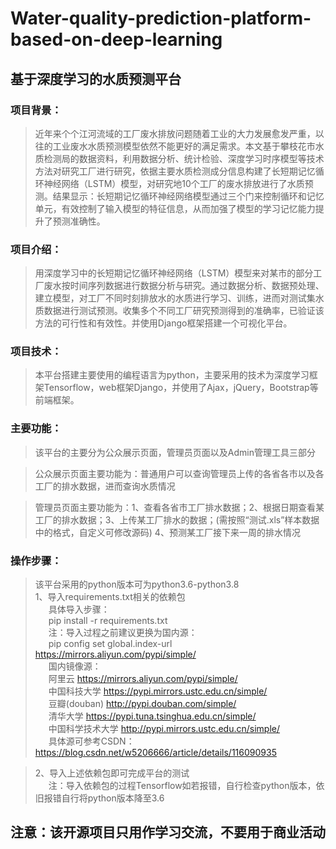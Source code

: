 # Water-quality-prediction-platform-based-on-deep-learning
## 基于深度学习的水质预测平台
### 项目背景：  
>近年来个个江河流域的工厂废水排放问题随着工业的大力发展愈发严重，以往的工业废水水质预测模型依然不能更好的满足需求。本文基于攀枝花市水质检测局的数据资料，利用数据分析、统计检验、深度学习时序模型等技术方法对研究工厂进行研究，依据主要水质检测成分信息构建了长短期记忆循环神经网络（LSTM）模型，对研究地10个工厂的废水排放进行了水质预测。结果显示：长短期记忆循环神经网络模型通过三个门来控制循环和记忆单元，有效控制了输入模型的特征信息，从而加强了模型的学习记忆能力提升了预测准确性。

### 项目介绍：  
>用深度学习中的长短期记忆循环神经网络（LSTM）模型来对某市的部分工厂废水按时间序列数据进行数据分析与研究。通过数据分析、数据预处理、建立模型，对工厂不同时刻排放水的水质进行学习、训练，进而对测试集水质数据进行测试预测。收集多个不同工厂研究预测得到的准确率，已验证该方法的可行性和有效性。并使用Django框架搭建一个可视化平台。

### 项目技术：  
>本平台搭建主要使用的编程语言为python，主要采用的技术为深度学习框架Tensorflow，web框架Django，并使用了Ajax，jQuery，Bootstrap等前端框架。

### 主要功能：  
>该平台的主要分为公众展示页面，管理员页面以及Admin管理工具三部分

>公众展示页面主要功能为：普通用户可以查询管理员上传的各省各市以及各工厂的排水数据，进而查询水质情况

>管理员页面主要功能为：1、查看各省市工厂排水数据；2、根据日期查看某工厂的排水数据；3、上传某工厂排水的数据；(需按照“测试.xls”样本数据中的格式，自定义可修改源码) 4、预测某工厂接下来一周的排水情况

### 操作步骤：
>该平台采用的python版本可为python3.6-python3.8  
>1、导入requirements.txt相关的依赖包  
>&ensp;&ensp;&ensp;具体导入步骤：  
>&ensp;&ensp;&ensp;pip install -r requirements.txt  
>&ensp;&ensp;&ensp;注：导入过程之前建议更换为国内源：  
>&ensp;&ensp;&ensp;pip config set global.index-url https://mirrors.aliyun.com/pypi/simple/  
>&ensp;&ensp;&ensp;国内镜像源：  
>&ensp;&ensp;&ensp;阿里云 https://mirrors.aliyun.com/pypi/simple/ 
><br>&ensp;&ensp;&ensp;中国科技大学 https://pypi.mirrors.ustc.edu.cn/simple/  
>&ensp;&ensp;&ensp;豆瓣(douban) http://pypi.douban.com/simple/  
>&ensp;&ensp;&ensp;清华大学 https://pypi.tuna.tsinghua.edu.cn/simple/  
>&ensp;&ensp;&ensp;中国科学技术大学 http://pypi.mirrors.ustc.edu.cn/simple/  
>&ensp;&ensp;&ensp;具体源可参考CSDN：
&ensp;&ensp;&ensp;https://blog.csdn.net/w5206666/article/details/116090935

>2、导入上述依赖包即可完成平台的测试  
&ensp;&ensp;&ensp;注：导入依赖包的过程Tensorflow如若报错，自行检查python版本，依旧报错自行将python版本降至3.6

## 注意：该开源项目只用作学习交流，不要用于商业活动

